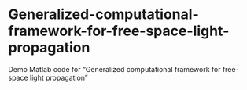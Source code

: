 # Generalized-computational-framework-for-free-space-light-propagation
Demo Matlab code for “Generalized computational framework for free-space light propagation”
